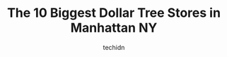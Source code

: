---
layout: ampstory
image: https://i0.wp.com/www.depkes.org/wp-content/uploads/2023/06/dollar-tree-0-in-manhattan-ny-1685965854.jpeg?resize=640,853
author: techidn
featured: false
description: Discover the impressive array of Dollar Tree options in Manhattan NY, where you can find 10 of the largest Dollar Tree establishments in the area. From renowned classics to hidden gems, Manh
title: The 10 Biggest Dollar Tree Stores in Manhattan NY
cover:
   title: The 10 Biggest Dollar Tree Stores in Manhattan NY
   subtitle: Rickpate
   background: https://www.depkes.org/wp-content/uploads/2023/06/dollar-tree-0-in-manhattan-ny-1685965854.jpeg

pages: 
 - layout: thirds
   top: <h1>#1 Dollar Tree</h1>
   bottom: "<p>Its  very unfortunate that this location can not and unwilling to accommodate such useful service to the public when needed. I went here willing to pay any fee to blow u</p>"
   background: https://www.depkes.org/wp-content/uploads/2023/06/dollar-tree-1-in-manhattan-ny-1685965854.jpeg
   backgroundblur: true
 - layout: thirds
   top: <h1>#2 Dollar Tree</h1>
   bottom: "<p>590 Hamilton Ave, Brooklyn, NY 11232, United States</p>"
   background: https://www.depkes.org/wp-content/uploads/2023/06/dollar-tree-2-in-manhattan-ny-1685965855.jpeg
   cta:
      link: https://www.depkes.org/blog/the-10-biggest-dollar-tree-stores-in-manhattan-ny/
      text: The 10 Biggest Dollar Tree Stores in Manhattan NY
 - layout: thirds
   top: <h1>#3 Dollar Tree</h1>
   bottom: "<p>4469 Broadway, New York, NY 10040, United States</p>"
   background: https://www.depkes.org/wp-content/uploads/2023/06/dollar-tree-3-in-manhattan-ny-1685965855.jpeg
   cta:
      link: https://www.depkes.org/blog/the-10-biggest-dollar-tree-stores-in-manhattan-ny/
      text: The 10 Biggest Dollar Tree Stores in Manhattan NY
 - layout: thirds
   top: <h1>#4 Dollar Tree</h1>
   bottom: "<p>3909 Queens Blvd, Queens, NY 11104, United States</p>"
   background: https://images.unsplash.com/photo-1541356665065-22676f35dd40?ixlib=rb-4.0.3&ixid=MnwxMjA3fDB8MHxwaG90by1wYWdlfHx8fGVufDB8fHx8&auto=format&fit=crop&w=640&h=853&q=80
   cta:
      link: https://www.depkes.org/blog/the-10-biggest-dollar-tree-stores-in-manhattan-ny/
      text: The 10 Biggest Dollar Tree Stores in Manhattan NY
 - layout: thirds
   top: <h1>#5 Dollar Tree</h1>
   bottom: "<p>2812 John F. Kennedy Blvd, Union City, NJ 07087, United States</p>"
   background: https://images.unsplash.com/photo-1547366785-564103df7e13?ixlib=rb-4.0.3&ixid=MnwxMjA3fDB8MHxwaG90by1wYWdlfHx8fGVufDB8fHx8&auto=format&fit=crop&w=640&h=853&q=80
   cta:
      link: https://www.depkes.org/blog/the-10-biggest-dollar-tree-stores-in-manhattan-ny/
      text: The 10 Biggest Dollar Tree Stores in Manhattan NY
 - layout: thirds
   top: <h1>#6 Dollar Tree</h1>
   bottom: "<p>31-72 31st St, Queens, NY 11106, United States</p>"
   background: https://images.unsplash.com/photo-1602536052359-ef94c21c5948?ixlib=rb-4.0.3&ixid=MnwxMjA3fDB8MHxwaG90by1wYWdlfHx8fGVufDB8fHx8&auto=format&fit=crop&w=640&h=853&q=80
   cta:
      link: https://www.depkes.org/blog/the-10-biggest-dollar-tree-stores-in-manhattan-ny/
      text: The 10 Biggest Dollar Tree Stores in Manhattan NY
 - layout: thirds
   top: <h1>#7 Dollar Tree</h1>
   bottom: "<p>4660 Third Ave, Bronx, NY 10458, United States</p>"
   background: https://images.unsplash.com/photo-1567095761054-7a02e69e5c43?ixlib=rb-4.0.3&ixid=MnwxMjA3fDB8MHxwaG90by1wYWdlfHx8fGVufDB8fHx8&auto=format&fit=crop&w=640&h=853&q=80
   cta:
      link: https://www.depkes.org/blog/the-10-biggest-dollar-tree-stores-in-manhattan-ny/
      text: The 10 Biggest Dollar Tree Stores in Manhattan NY
 - layout: thirds
   middle: Continue reading...
   background: https://images.unsplash.com/photo-1533998839656-76f5e4b2bccb?ixlib=rb-4.0.3&ixid=MnwxMjA3fDB8MHxwaG90by1wYWdlfHx8fGVufDB8fHx8&auto=format&fit=crop&w=640&h=853&q=80
   cta:
      link: https://www.depkes.org/blog/the-10-biggest-dollar-tree-stores-in-manhattan-ny/
      text: The 10 Biggest Dollar Tree Stores in Manhattan NY
      
---